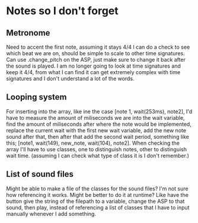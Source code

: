 # Notes so I don't forget

## Metronome
Need to accent the first note, assuming it stays 4/4 I can do a check to see which beat we are on, should be simple to scale to other time signatures. Can use .change_pitch on the ASP, just make sure to change it back after the sound is played.
I am no longer going to look at time signatures and keep it 4/4, from what I can find it can get extremely complex with time signatures and I don't understand a lot of the words.

## Looping system
For inserting into the array, like ine the case [note 1, wait(253ms), note2], I'd have to measure the amount of miliseconds we are into the wait variable, find the amount of miliseconds after where the note would be implemented, replace the current wait with the first new wait variable, add the new note sound after that, then after that add the second wait period, something like this; [note1, wait(149), new_note, wait(104), note2]. When checking the array I'll have to use classes, one to distinguish notes, other to distinguish wait time. (assuming I can check what type of class it is I don't remember.)

## List of sound files
Might be able to make a file of the classes for the sound files? I'm not sure how referencing it works. Might be better to do it at runtime? Like have the button give the string of the filepath to a variable, change the ASP to that sound, then play, instead of referencing a list of classes that I have to input manually whenever I add something.
